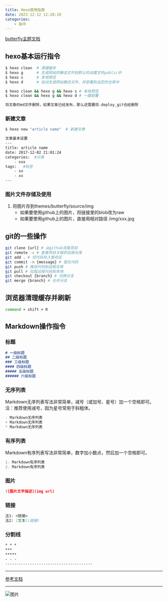 ```yaml
---
title: Hexo使用指南
date: 2023-12-12 12:28:19
categories: 
    - 指令
---
```


[butterfly主题文档](https://butterfly.js.org/posts/21cfbf15/)

## hexo基本运行指令

``` bash
$ hexo clean  # 清理缓存
$ hexo g      # 生成网站的静态文件到默认的设置文件public中
$ hexo s      # 本地预览
$ hexo d      # 自动生成网站静态文件，并部署到设定的仓库中

$ hexo clean && hexo g && hexo s # 本地预览
$ hexo clean && hexo g && hexo d # 一键部署

将文章的md文件删除，如果文章已经发布，那么还需要将.deploy_git也给删除
```

### 新建文章
``` bash
$ hexo new "article name"  # 新建文章

文章基本设置
---
title: article name
date: 2017-12-02 21:01:24
categories:  #分类
    - xxx
tags:   #标签
    - xx
    - xx
---
```

### 图片文件存储及使用
1. 将图片存到themes/butterfly/source/img
    - 如果要使用github上的图片，将链接里的blob改为raw 
    - 如果要使用github上的图片，直接用相对路径 /img/xxx.jpg

## git的一些操作
``` bash
git clone {url} # 从github克隆项目
git remote -v # 查看项目关联的远程仓库
git add . # 将代码存入暂存区
git commit -m {message} # 提交代码
git push # 推送代码到远程仓库
git pull # 拉取远程代码到本地
git checkout {branch} # 切换分支
git merge {branch} # 合并分支
```


## 浏览器清理缓存并刷新
``` bash 
command + shift + R
```

## Markdown操作指令

### 标题

``` markdown
# 一级标题
## 二级标题
### 三级标题
#### 四级标题
##### 五级标题
###### 六级标题
```

### 无序列表
Markdown无序列表写法非常简单，减号（或加号、星号）加一个空格即可。
注：推荐使用减号，因为星号常用于斜粗体。
``` markdown
- Markdown无序列表
+ Markdown无序列表
* Markdown无序列表
```

### 有序列表
Markdown有序列表写法非常简单，数字加小数点，然后加一个空格即可。
``` markdown
1. Markdown有序列表
2. Markdown有序列表
```

### 图片
``` markdown
![图片文字描述](img url)
```

### 链接
``` markdown
法1: <链接>
法2: [文本](链接)
```

### 分割线
``` markdown
* * *
***
*****
- - -
---------------------------------------
```

***

[参考文档](https://markdown.p2hp.com/basic-syntax/)

***

![图片](/img/index_img.png)